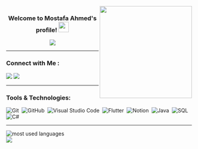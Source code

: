 <img width="250" align="right" src="https://c.tenor.com/_DOBjnGspYAAAAAM/code-coding.gif">

<h3 align="center">
  Welcome to Mostafa Ahmed's profile!
  <img src="https://media.giphy.com/media/hvRJCLFzcasrR4ia7z/giphy.gif" width="28">
</h3>

<!-- Typing SVG by DenverCoder1 - https://github.com/DenverCoder1/readme-typing-svg -->
<p align="center">
  <a href="https://github.com/DenverCoder1/readme-typing-svg"><img src="https://readme-typing-svg.herokuapp.com/?lines=%20.NET%20BackEnd%20Developer;Always%20learning%20new%20things&font=Fira%20Code&center=true&width=440&height=45&color=0ebeff&vCenter=true&size=22"></a>
</p> 

---

### Connect with Me :

<a href="https://www.facebook.com/Mostafa2Elsheikh/" target="_blank"><img src="https://img.shields.io/badge/-Mostafa%20Ahmed-1877F2?style=for-the-badge&logo=Facebook&logoColor=white"/></a>
<a href="https://www.linkedin.com/in/mostafa-ahmed-43a897318/" target="_blank"><img src="https://img.shields.io/badge/-Mostafa%20Ahmed-0A66C2?style=for-the-badge&logo=Linkedin&logoColor=white"/></a>

---

### Tools & Technologies:

![Git](https://img.shields.io/badge/-Git-F05032?style=flat&logo=git&logoColor=white)&nbsp;
![GitHub](https://img.shields.io/badge/-GitHub-181717?style=flat&logo=github&logoColor=white)&nbsp;
![Visual Studio Code](https://img.shields.io/badge/-Visual%20Studio%20Code-0078D4?style=flat&logo=visual-studio-code&logoColor=white)&nbsp;
![Flutter](https://img.shields.io/badge/-Flutter-02569B?style=flat&logo=flutter&logoColor=white)&nbsp;
![Notion](https://img.shields.io/badge/-Notion-000000?style=flat&logo=notion&logoColor=white)&nbsp;
![Java](https://img.shields.io/badge/-Java-ED8B00?style=flat&logo=java&logoColor=white)&nbsp;
![SQL](https://img.shields.io/badge/-SQL-336791?style=flat&logo=postgresql&logoColor=white)&nbsp;
![C#](https://img.shields.io/badge/-C%23-9B4993?style=flat&logo=csharp&logoColor=white)&nbsp;

---

<img align="left" src="https://github-readme-stats.vercel.app/api/top-langs?username=mostafa2ahmedev&show_icons=true&locale=en&layout=compact&theme=tokyonight" alt="most used languages" />
<br>
<a href="https://komarev.com/ghpvc/?usernamemostafa2ahmedev&style=for-the-badge">
    <img src="https://komarev.com/ghpvc/?username=mostafa2ahmedev&style=for-the-badge&color=brightgreen">
</a>
